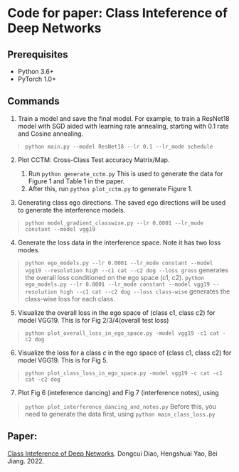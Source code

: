 # Code for paper: Class Inteference of Deep Networks


## Prerequisites
- Python 3.6+
- PyTorch 1.0+

## Commands

1. Train a model and save the final model. For example, to train a ResNet18 model with SGD aided with learning rate annealing, starting with 0.1 rate and Cosine annealing. 
>`python main.py --model ResNet18 --lr 0.1 --lr_mode schedule` 

2. Plot CCTM: Cross-Class Test accuracy Matrix/Map. 
   1. Run `python generate_cctm.py` This is used to generate the data for Figure 1 and Table 1 in the paper. 
   2. After this, run `python plot_cctm.py` to generate Figure 1. 

3. Generating class ego directions. The saved ego directions will be used to generate the interference models. 
>`python model_gradient_classwise.py --lr 0.0001 --lr_mode constant --model vgg19`

4. Generate the loss data in the interference space. Note it has two loss modes. 
>`python ego_models.py --lr 0.0001 --lr_mode constant --model vgg19 --resolution high --c1 cat --c2 dog --loss gross` generates the overall loss conditioned on the ego space (c1, c2). 
>`python ego_models.py --lr 0.0001 --lr_mode constant --model vgg19 --resolution high --c1 cat --c2 dog --loss class-wise` generates the class-wise loss for each class. 

5. Visualize the overall loss in the ego space of (class c1, class c2) for model VGG19. This is for  Fig 2/3/4(overall test loss)  
>`python plot_overall_loss_in_ego_space.py -model vgg19 -c1 cat -c2 dog`

6. Visualize the loss for a class $c$ in the ego space of (class c1, class c2) for model VGG19. This is for Fig 5.  
>`python plot_class_loss_in_ego_space.py -model vgg19 -c cat -c1 cat -c2 dog`

7. Plot Fig 6 (inteference dancing) and Fig 7 (interference notes), using
> `python plot_interference_dancing_and_notes.py` Before this, you need to generate the data first, using 
>`python main_class_loss.py`


## Paper:
[Class Inteference of Deep Networks](https://arxiv.org/abs/2211.01370). Dongcui Diao, Hengshuai Yao, Bei Jiang. 2022. 
